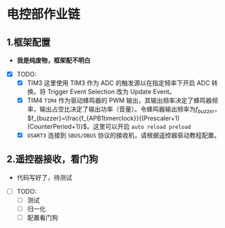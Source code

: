 # 电控部作业链

## 1.框架配置

- **我是纯废物，框架配不明白**
- [x] TODO:
  -[x] TIM3 这里使用 TIM3 作为 ADC 的触发源以在指定频率下开启 ADC 转换。将 Trigger Event Selection 改为 Update Event。
  -[x] TIM4
`TIM4` 作为驱动蜂鸣器的 PWM 输出，其输出频率决定了蜂鸣器频率，输出占空比决定了输出功率（音量）。令蜂鸣器输出频率为$f_{buzzer}$，$f_{buzzer}=\frac{f_{APB1timerclock}}{(Prescaler+1)(CounterPeriod+1)}$。这里可以开启 `auto reload preload`
  -[x] `USART3` 连接到 `SBUS/DBUS` 协议的接收机，请根据遥控器驱动教程配置。

## 2.遥控器接收，看门狗

- 代码写好了，待测试
- [ ] TODO:
  - [ ] 测试
  - [ ] 归一化
  - [ ] 配置看门狗
